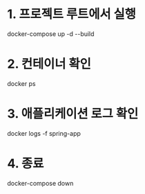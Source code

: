 # 1. 프로젝트 루트에서 실행
docker-compose up -d --build

# 2. 컨테이너 확인
docker ps

# 3. 애플리케이션 로그 확인
docker logs -f spring-app

# 4. 종료
docker-compose down
